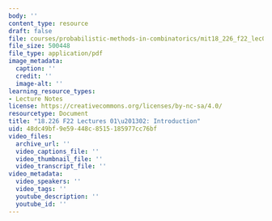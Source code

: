 ```yaml
---
body: ''
content_type: resource
draft: false
file: courses/probabilistic-methods-in-combinatorics/mit18_226_f22_lec01-02.pdf
file_size: 500448
file_type: application/pdf
image_metadata:
  caption: ''
  credit: ''
  image-alt: ''
learning_resource_types:
- Lecture Notes
license: https://creativecommons.org/licenses/by-nc-sa/4.0/
resourcetype: Document
title: "18.226 F22 Lectures 01\u201302: Introduction"
uid: 48dc49bf-9e59-448c-8515-185977cc76bf
video_files:
  archive_url: ''
  video_captions_file: ''
  video_thumbnail_file: ''
  video_transcript_file: ''
video_metadata:
  video_speakers: ''
  video_tags: ''
  youtube_description: ''
  youtube_id: ''
---
```

